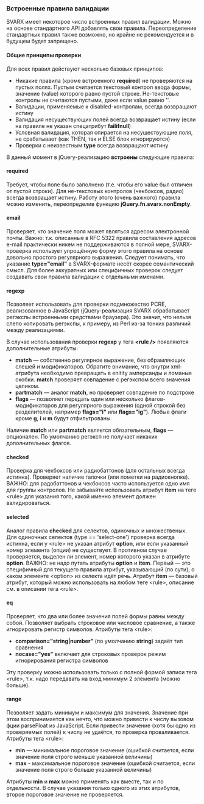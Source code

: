 ### Встроенные правила валидации ###
SVARX имеет некоторое число встроенных правил валидации.
Можно на основе стандартного API добавлять свои правила.
Переопределение стандартных правил также возможно, но крайне не рекомендуется и в будущем будет запрещено.

#### Общие принципы проверки ####
Для всех правил действуют несколько базовых принципов:

  * Никакие правила (кроме встроенного **required**) не проверяются на пустых полях.
  Пустым считается текстовый контрол ввода формы, значение (value) которого равно пустой строке.
  Не-текстовые контролы не считаются пустыми, даже если value равно ''.
  * Валидации, применяемые к disabled-контролам, всегда возвращают истину
  * Валидация несуществующих полей всегда возвращает истину (если на правиле не указан спецатрибут **failifnull**)
  * Условная валидация, которая опирается на несуществующие поля, не срабатывает (как THEN, так и ELSE блок игнорируются)
  * Проверки с неизвестным **type** всегда возвращают истину 

В данный момент в jQuery-реализацию **встроены** следующие правила:

#### required ####
Требует, чтобы поле было заполнено (т.е. чтобы его value был отличен от пустой строки).
Для не-текстовых контролов (чекбоксов, радио) всегда возвращает истину.
Работу этого (очень важного) правила можно изменить, переопределив функцию **jQuery.fn.svarx.nonEmpty**.

#### email ####
Проверяет, что значение поля может являться адресом электронной почты.
Важно: т.к. описанные в RFC 5322 правила составления адресов e-mail практически никем не поддерживаются в полной мере, SVARX-проверка использует упрощённую форму этого правила на основе довольно простого регулярного выражения.
Следует понимать, что указание **type="email"** в SVARX-формате несёт скорее семантический смысл.
Для более аккуратных или специфичных проверок следует создавать свои правила валидации с отдельными именами.

#### regexp ####
Позволяет использовать для проверки подмножество PCRE, реализованное в JavaScript (jQuery-реализация SVARX обрабатывает регэкспы встроенными средствами браузера).
Это значит, что нельзя слепо копировать регэкспы, к примеру, из Perl из-за тонких различий между реализациями.

В случае использования проверки **regexp** у тега **&lt;rule /&gt;** появляются дополнительные атрибуты:
  
  * **match** — собственно регулярное выражение, без обрамляющих слешей и модификаторов.
  Обратите внимание, что внутри xml-атрибута необходимо превращать в enitity амперсанды и ломаные скобки.
  **match** проверяет совпадение с регэкспом всего значения целиком.
  * **partmatch** — аналог **match**, но проверяет совпадение по подстроке
  * **flags** — позволяет передать один или несколько флагов-модификаторов для регулярного выражения (одной строкой без разделителей, например **flags="i"** или **flags="ig"**).
  Любые флаги кроме **g**, **i** и **m** будут отфильтрованы.

Наличие **match** или **partmatch** является обязательным, **flags** — опционален. По умолчанию регэксп не получает никаких дополнительных флагов.

#### checked ####
Проверка для чекбоксов или радиобаттонов (для остальных всегда истинна). Проверяет наличие галочки (или пометки на радиокнопке).
ВАЖНО: для радобаттонов и чекбоксов часто используется одно имя для группы контролов.
Не забывайте использовать атрибут **item** на теге &lt;rule&gt; для указания того, какой именно элемент должен валидироваться.

#### selected ####
Аналог правила **checked** для селектов, одиночных и множественых.
Для одиночных селектов (type == &apos;select-one&apos;) проверка всегда истинна, если у &lt;rule&gt; не указан атрибут **option**, или если указанный номер элемента (опции) не существует. В противном случае проверяется, выделен ли элемент, номер которого указан в атрибуте **option**.
ВАЖНО: не надо путать атрибуты **option** и **item**. Первый — это специфичный для текущего правила атрибут, указывающий (по сути), о каком элементе &lt;option&gt; из селекта идёт речь.
Атрибут **item** — базовый атрибут, который можно использовать на любом теге &lt;rule&gt;, описание см. в описании тега &lt;rule&gt;.

#### eq ####
Проверяет, что два или более значения полей формы равны между собой. Позволяет выбрать строковое или числовое сравнение, а также игнорировать регистр символов.
Атрибуты тега &lt;rule&gt;:

  * **comparison=&quot;string|number&quot;** (по умолчанию **string**) задаёт тип сравнения
  * **nocase=&quot;yes&quot;** включает для строковых проверок режим игнорирования регистра символов

Эту проверку можно использовать только с полной формой записи тега &lt;rule&gt;, т.к. надо передавать на вход минимум 2 элемента (можно больше).

#### range ####
Позволяет задать минимум и максимум для значения. Значение при этом воспринимается как нечто, что можно привести к числу вызовом фции parseFloat из JavaScript. Если привести значение (хотя бы одно из проверяемых полей) к числу не удаётся, то проверка проваливается.
Атрибуты тега &lt;rule&gt;:

  * **min** — минимальное пороговое значение (ошибкой считается, если значение поля строго меньше указанной величины)
  * **max** - максимальное пороговое значение (ошибкой считается, если значение поля строго больше указанной величины)

Атрибуты **min** и **max** можно применять как вместе, так и по отдельности.
В случае указания только одного из этих атрибутов, второе пороговое значение не проверяется.
